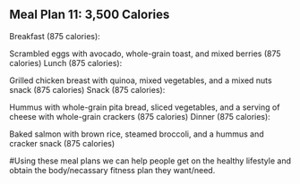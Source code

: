 ## Meal Plan 11: 3,500 Calories

Breakfast (875 calories):

Scrambled eggs with avocado, whole-grain toast, and mixed berries (875 calories)
Lunch (875 calories):

Grilled chicken breast with quinoa, mixed vegetables, and a mixed nuts snack (875 calories)
Snack (875 calories):

Hummus with whole-grain pita bread, sliced vegetables, and a serving of cheese with whole-grain crackers (875 calories)
Dinner (875 calories):

Baked salmon with brown rice, steamed broccoli, and a hummus and cracker snack (875 calories)

#Using these meal plans we can help people get on the healthy lifestyle and obtain the body/necassary fitness plan they want/need.
